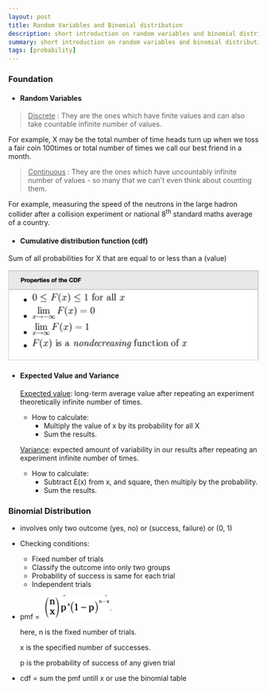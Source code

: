 ```yaml
---
layout: post
title: Random Variables and Binomial distribution
description: short introduction on random variables and binomial distribution.
summary: short introduction on random variables and binomial distribution.
tags: [probability]
---
```


### Foundation

- #### Random Variables

> <u>Discrete</u> : They are the ones which have finite values and can also take countable infinite number of values. 

For example, X may be the total number of time heads turn up when we toss a fair coin 100times or total number of times we call our best friend in a month.

> <u>Continuous</u> : They are the ones which have uncountably infinite number of values - so many that we can't even think about counting them.

For example, measuring the speed of the neutrons in the large hadron collider after a collision experiment or national 8<sup>th</sup> standard maths average of a country.



- #### Cumulative distribution function (cdf)

Sum of all probabilities for X that are equal to or less than a (value)

![image-20200902021141595](image-20200902021141595.png)



- #### Expected Value and Variance

    <u>Expected value</u>: long-term average value after repeating an experiment theoretically infinite number of times.

    - How to calculate:
        - Multiply the value of x by its probability for all X
        - Sum the results.

    <u>Variance</u>: expected amount of variability in our results after repeating an experiment infinite number of times.

    - How to calculate:
        - Subtract E(x) from x, and square, then multiply by the probability.
        - Sum the results.

### Binomial Distribution

- involves only two outcome (yes, no) or (success, failure) or (0, 1)

- Checking conditions:

    - Fixed number of trials
    - Classify the outcome into only two groups
    - Probability of success is same for each trial
    - Independent trials

- pmf = ![image-20200902023951023](image-20200902023951023.png)

    here, n is the fixed number of trials.

    x is the specified number of successes.

    p is the probability of success of any given trial

- cdf = sum the pmf untill x or use the binomial table

